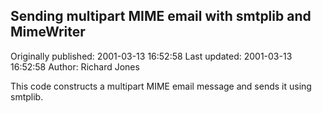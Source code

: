 ## Sending multipart MIME email with smtplib and MimeWriter 
Originally published: 2001-03-13 16:52:58 
Last updated: 2001-03-13 16:52:58 
Author: Richard Jones 
 
This code constructs a multipart MIME email message and sends it using smtplib.